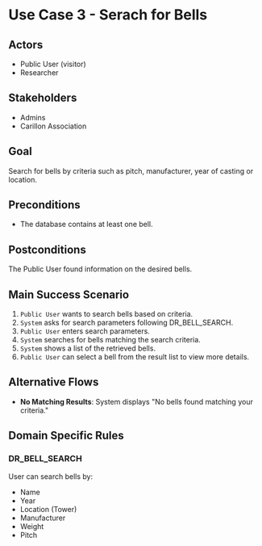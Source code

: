 # Use Case 3 - Serach for Bells

## Actors

- Public User (visitor)
- Researcher

## Stakeholders

- Admins
- Carillon Association

## Goal

Search for bells by criteria such as pitch, manufacturer, year of casting or location.

## Preconditions

- The database contains at least one bell.

## Postconditions

The Public User found information on the desired bells.

## Main Success Scenario

1. `Public User` wants to search bells based on criteria.
2. `System` asks for search parameters following DR_BELL_SEARCH.
3. `Public User` enters search parameters.
4. `System` searches for bells matching the search criteria.
5. `System` shows a list of the retrieved bells.
6. `Public User` can select a bell from the result list to view more details.

## Alternative Flows

- **No Matching Results**: System displays "No bells found matching your criteria."

## Domain Specific Rules

### DR_BELL_SEARCH

User can search bells by:

- Name
- Year
- Location (Tower)
- Manufacturer
- Weight
- Pitch